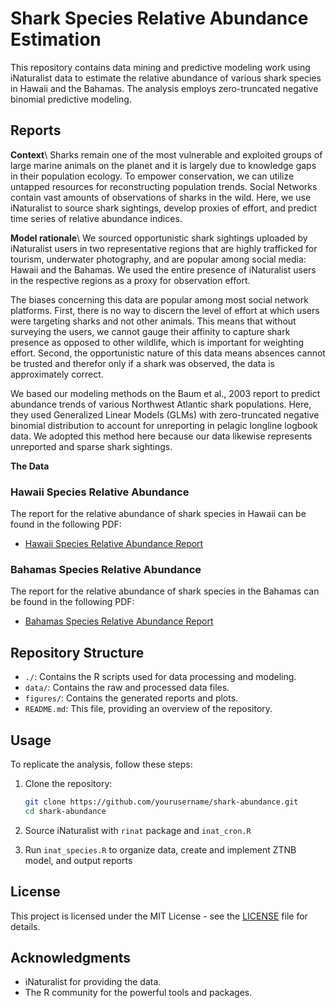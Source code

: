 # Shark Species Relative Abundance Estimation

This repository contains data mining and predictive modeling work using iNaturalist data to estimate the relative abundance of various shark species in Hawaii and the Bahamas. The analysis employs zero-truncated negative binomial predictive modeling.

## Reports

**Context**\\
Sharks remain one of the most vulnerable and exploited groups of large marine animals on the planet and it is largely due to knowledge gaps in their population ecology. To empower conservation, we can utilize untapped resources for reconstructing population trends. Social Networks contain vast amounts of observations of sharks in the wild. Here, we use iNaturalist to source shark sightings, develop proxies of effort, and predict time series of relative abundance indices.

**Model rationale**\\
We sourced opportunistic shark sightings uploaded by iNaturalist users in two representative regions that are highly trafficked for tourism, underwater photography, and are popular among social media: Hawaii and the Bahamas. We used the entire presence of iNaturalist users in the respective regions as a proxy for observation effort.

The biases concerning this data are popular among most social network platforms. First, there is no way to discern the level of effort at which users were targeting sharks and not other animals. This means that without surveying the users, we cannot gauge their affinity to capture shark presence as opposed to other wildlife, which is important for weighting effort. Second, the opportunistic nature of this data means absences cannot be trusted and therefor only if a shark was observed, the data is approximately correct.

We based our modeling methods on the Baum et al., 2003 report to predict abundance trends of various Northwest Atlantic shark populations. Here, they used Generalized Linear Models (GLMs) with zero-truncated negative binomial distribution to account for unreporting in pelagic longline logbook data. We adopted this method here because our data likewise represents unreported and sparse shark sightings. 

**The Data**

### Hawaii Species Relative Abundance

The report for the relative abundance of shark species in Hawaii can be found in the following PDF:

- [Hawaii Species Relative Abundance Report](figures/Hawaii_species_relative_abundance.pdf)

### Bahamas Species Relative Abundance

The report for the relative abundance of shark species in the Bahamas can be found in the following PDF:

- [Bahamas Species Relative Abundance Report](figures/Bahamas_species_relative_abundance.pdf)

## Repository Structure

- `./`: Contains the R scripts used for data processing and modeling.
- `data/`: Contains the raw and processed data files.
- `figures/`: Contains the generated reports and plots.
- `README.md`: This file, providing an overview of the repository.

## Usage

To replicate the analysis, follow these steps:

1. Clone the repository:
    ```bash
    git clone https://github.com/yourusername/shark-abundance.git
    cd shark-abundance
    ```
2. Source iNaturalist with `rinat` package and `inat_cron.R` 

3. Run `inat_species.R` to organize data, create and implement ZTNB model, and output reports

## License

This project is licensed under the MIT License - see the [LICENSE](LICENSE) file for details.

## Acknowledgments

- iNaturalist for providing the data.
- The R community for the powerful tools and packages.
